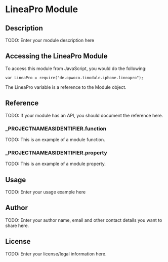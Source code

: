 # LineaPro Module

## Description

TODO: Enter your module description here

## Accessing the LineaPro Module

To access this module from JavaScript, you would do the following:

	var LineaPro = require("de.opwoco.timodule.iphone.lineapro");

The LineaPro variable is a reference to the Module object.	

## Reference

TODO: If your module has an API, you should document
the reference here.

### ___PROJECTNAMEASIDENTIFIER__.function

TODO: This is an example of a module function.

### ___PROJECTNAMEASIDENTIFIER__.property

TODO: This is an example of a module property.

## Usage

TODO: Enter your usage example here

## Author

TODO: Enter your author name, email and other contact
details you want to share here. 

## License

TODO: Enter your license/legal information here.
